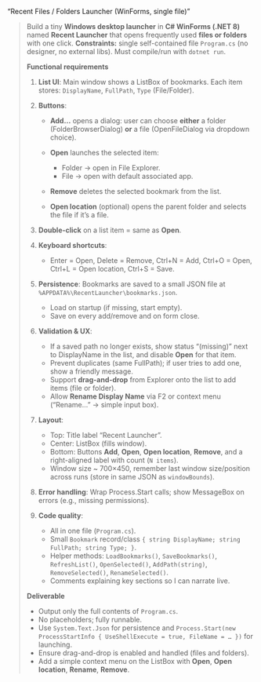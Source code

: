 “Recent Files / Folders Launcher (WinForms, single file)”

> Build a tiny **Windows desktop launcher** in **C# WinForms (.NET 8)** named **Recent Launcher** that opens frequently used **files or folders** with one click.
> **Constraints:** single self-contained file `Program.cs` (no designer, no external libs). Must compile/run with `dotnet run`.
>
> **Functional requirements**
>
> 1. **List UI**: Main window shows a ListBox of bookmarks. Each item stores: `DisplayName`, `FullPath`, `Type` (File/Folder).
> 2. **Buttons**:
>
>    * **Add…** opens a dialog: user can choose **either** a folder (FolderBrowserDialog) **or** a file (OpenFileDialog via dropdown choice).
>    * **Open** launches the selected item:
>
>      * Folder → open in File Explorer.
>      * File → open with default associated app.
>    * **Remove** deletes the selected bookmark from the list.
>    * **Open location** (optional) opens the parent folder and selects the file if it’s a file.
> 3. **Double-click** on a list item = same as **Open**.
> 4. **Keyboard shortcuts**:
>
>    * Enter = Open, Delete = Remove, Ctrl+N = Add, Ctrl+O = Open, Ctrl+L = Open location, Ctrl+S = Save.
> 5. **Persistence**: Bookmarks are saved to a small JSON file at `%APPDATA%\RecentLauncher\bookmarks.json`.
>
>    * Load on startup (if missing, start empty).
>    * Save on every add/remove and on form close.
> 6. **Validation & UX**:
>
>    * If a saved path no longer exists, show status “(missing)” next to DisplayName in the list, and disable **Open** for that item.
>    * Prevent duplicates (same FullPath); if user tries to add one, show a friendly message.
>    * Support **drag-and-drop** from Explorer onto the list to add items (file or folder).
>    * Allow **Rename Display Name** via F2 or context menu (“Rename…” → simple input box).
> 7. **Layout**:
>
>    * Top: Title label “Recent Launcher”.
>    * Center: ListBox (fills window).
>    * Bottom: Buttons **Add**, **Open**, **Open location**, **Remove**, and a right-aligned label with count (`N items`).
>    * Window size ~ 700×450, remember last window size/position across runs (store in same JSON as `windowBounds`).
> 8. **Error handling**: Wrap Process.Start calls; show MessageBox on errors (e.g., missing permissions).
> 9. **Code quality**:
>
>    * All in one file (`Program.cs`).
>    * Small `Bookmark` record/class `{ string DisplayName; string FullPath; string Type; }`.
>    * Helper methods: `LoadBookmarks()`, `SaveBookmarks()`, `RefreshList()`, `OpenSelected()`, `AddPath(string)`, `RemoveSelected()`, `RenameSelected()`.
>    * Comments explaining key sections so I can narrate live.
>
> **Deliverable**
>
> * Output only the full contents of `Program.cs`.
> * No placeholders; fully runnable.
> * Use `System.Text.Json` for persistence and `Process.Start(new ProcessStartInfo { UseShellExecute = true, FileName = … })` for launching.
> * Ensure drag-and-drop is enabled and handled (files and folders).
> * Add a simple context menu on the ListBox with **Open**, **Open location**, **Rename**, **Remove**.


